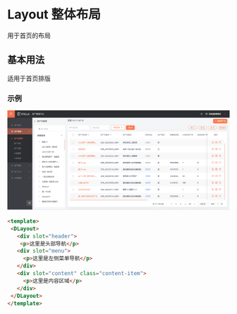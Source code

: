 # Layout 整体布局
 
 用于首页的布局

 ## 基本用法
 适用于首页排版
 ### 示例
 ![acatar](./layout.png)
 
 ```html
 <template>
  <DLayout>
    <div slot="header">
     <p>这里是头部导航</p>
    <div slot="menu">
      <p>这里是左侧菜单导航</p>
    </div>
    <div slot="content" class="content-item">
      <p>这里是内容区域</p>
    </div>
  </DLayout>
</template>
```